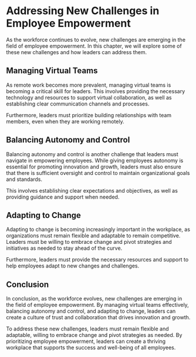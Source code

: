 # Addressing New Challenges in Employee Empowerment

As the workforce continues to evolve, new challenges are emerging in the field of employee empowerment. In this chapter, we will explore some of these new challenges and how leaders can address them.

Managing Virtual Teams
----------------------

As remote work becomes more prevalent, managing virtual teams is becoming a critical skill for leaders. This involves providing the necessary technology and resources to support virtual collaboration, as well as establishing clear communication channels and processes.

Furthermore, leaders must prioritize building relationships with team members, even when they are working remotely.

Balancing Autonomy and Control
------------------------------

Balancing autonomy and control is another challenge that leaders must navigate in empowering employees. While giving employees autonomy is essential for promoting innovation and growth, leaders must also ensure that there is sufficient oversight and control to maintain organizational goals and standards.

This involves establishing clear expectations and objectives, as well as providing guidance and support when needed.

Adapting to Change
------------------

Adapting to change is becoming increasingly important in the workplace, as organizations must remain flexible and adaptable to remain competitive. Leaders must be willing to embrace change and pivot strategies and initiatives as needed to stay ahead of the curve.

Furthermore, leaders must provide the necessary resources and support to help employees adapt to new changes and challenges.

Conclusion
----------

In conclusion, as the workforce evolves, new challenges are emerging in the field of employee empowerment. By managing virtual teams effectively, balancing autonomy and control, and adapting to change, leaders can create a culture of trust and collaboration that drives innovation and growth.

To address these new challenges, leaders must remain flexible and adaptable, willing to embrace change and pivot strategies as needed. By prioritizing employee empowerment, leaders can create a thriving workplace that supports the success and well-being of all employees.
